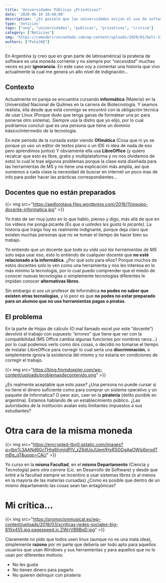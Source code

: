 ```yaml
---
title: 'Universidades Públicas ¿Privativas?'
date: '2020-06-19 10:40:00'
description: '¿Es posible que las universidades exijan el uso de software privativo y de pago?¿Esta bien esto? No debería intentar incluir a todos por igual'
type: 'noticias'
tags: ["unq", "universidades", "publicas", "privativas", "critica"]
category: ["Noticias"]
img: 'https://comoabriruncandado.com/wp-content/uploads/2020/01/bolt-2352669_1280-1200x800.jpg'
authors: ["PatoJAD"]
---
```




En Argentina (y creo que en gran parte de latinoamérica) la piratería de software es una moneda corriente y no siempre por *“necesidad”* muchas veces es por **ignorancia**. En este caso voy a comentar una historia que vivo actualmente la cual me genera un alto nivel de indignación…




## Contexto



Actualmente mi pareja se encuentra cursando **informática** (Materia) en la Universidad Nacional de Quilmes en la carrera de Biotecnología. Y seamos realista, ella desde que está conmigo se encontró con la obligación técnica de usar Linux (Porque dudo que tenga ganas de formatear una pc para ponerse otro sistema). Siempre usa la distro que yo elijo, por lo cual podríamos concluir que es una persona que tiene un dominio básico/intermedio de la tecnología.

En este periodo de la cursada están viendo **Ofimática** (Cosa que ni yo se porque yo uso un editor de textos plano o un IDE ni idea de nada de eso pero aprendimos juntos) Y obviamente ella usa **LibreOffice** (y quiero recalcar que esto es libre, gratis y multiplataforma y no nos olvidemos de esto) lo cual le trae algunos problemas porque la clase está diseñada para las herramientas de MS y no tiene una explicación más amplia, así que sumemos a cada clase la necesidad de buscar en internet un poco mas de info para poder hacer las prácticas correspondientes...




## Docentes que no están preparados


{{< img src="https://aedlorotava.files.wordpress.com/2016/11/equipo-docente-informatica.jpg" >}}


Yo trato de ser muy justo en lo que hablo, pienso y digo, más allá de que en los videos me ponga picante *(Es que a ustedes les gusta lo picante)*. La historia que traigo hoy es realmente indignante, porque deja claro que existen muchas personas que no se toman el tiempo de hacer bien su trabajo.

Yo entiendo que un docente que *toda su vida usó las herramientas de MS* solo sepa usar eso, esto lo entiendo de cualquier docente que **no esté relacionado a la informática**. ¿Por qué solo para ellos? Porque muchos de estos docentes solo lo ven como una herramienta y nos les interesa en lo más mínimo la tecnología, por lo cual puedo comprender que el miedo de conocer nuevas tecnologías o simplemente tecnologías diferentes le impidan conocer **alternativas libres**.

Sin embargo si sos un profesor de Informática **no podes no saber que existen otras tecnologías**, y lo peor es que **no podes no estar preparado para un alumno que no use herramientas pagas o piratas**.




## El problema



En la parte de Hojas de cálculo (O mal llamado excel por este “docente”) devolvió el trabajo con supuesto *“errores”* que tiene que ver con la compatibilidad (MS Office cambia algunas funciones por nombres raros...) por lo cual podemos verlo como dos cosas, o decidió no tomarse el tiempo de instalar LibreOffice para corregir lo cual sería una **discriminación**, o simplemente ignora la existencia del mismo y no estaría en condiciones de corregir el trabajo.


{{< img src="https://blog.fromdoppler.com/wp-content/uploads/problemasdecontenido.png" >}}


¿Es realmente aceptable que esto pase? ¿Una persona no puede cursar si no tiene el dinero suficiente como para comprar un sistema operativo y un paquete de informatica? O peor aún, caer en la **piratería** (delito punible en argentina). Estamos hablando de un establecimiento público. ¿Las autoridades de la institución avalan esto limitantes impuestos a sus estudiantes?




# Otra cara de la misma moneda


{{< img src="https://encrypted-tbn0.gstatic.com/images?q=tbn%3AANd9GcTHtg6hmjidPlV_zZ6dUgJUem1HxRSGGgAaOWls6prsdTmBg_qT&usqp=CAU" >}}


Yo curso en la **misma Facultad**, en el **mismo Departamento** (Ciencia y Tecnología) pero *otra carrera* (Lic. en Desarrollo de Software) y desde que entré a la facultad siempre se incentivo a usar sistemas libres (o al menos en la mayoría de las materias cursadas) ¿Como es posible que dentro de un mismo departamento las cosas sean tan antagónicas?




# Mi crítica…


{{< img src="https://promocionmusical.es/wp-content/uploads/2018/03/xcriticas-redes-sociales-big-810x455.jpg.pagespeed.ic.ZWrrVB9BqD.jpg" >}}


Claramente no pido que todos usen linux (aunque no es una mala idea), simplemente **razono** por mi parte que debería ser todo apto para aquellos usuarios que usan Windows y sus herramientas y para aquellos que no lo usan por diferentes motivos:



* No les gusta
* No tienen dinero para pagarlo
* No quieren delinquir con piratería


